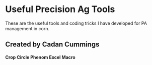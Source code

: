 # Useful Precision Ag Tools
These are the useful tools and coding tricks I have developed for PA management in corn. 

## Created by Cadan Cummings

#### Crop Circle Phenom Excel Macro
